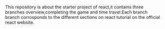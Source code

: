
This repository is about the starter project of react,it contains three branches overview,completing the game and time travel.Each branch branch corrosponds to the different sections on react tutorial on the official react website.
